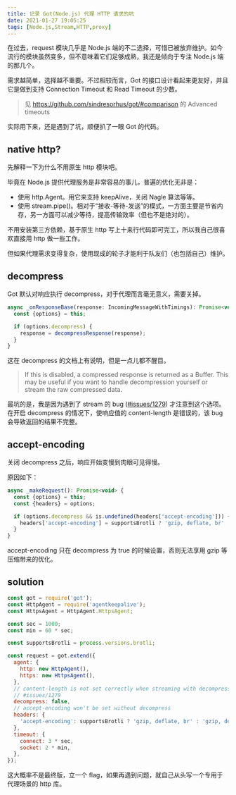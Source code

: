 ```yaml
---
title: 记录 Got(Node.js) 代理 HTTP 请求的坑
date: 2021-01-27 19:05:25
tags: [Node.js,Stream,HTTP,proxy]
---
```


在过去，request 模块几乎是 Node.js 端的不二选择，可惜已被放弃维护。如今流行的模块虽然变多，但不意味着它们足够成熟，我还是倾向于专注 Node.js 端的那几个。

需求越简单，选择越不重要。不过相较而言，Got 的接口设计看起来更友好，并且它是做到支持 Connection Timeout 和 Read Timeout 的少数。
> 见 https://github.com/sindresorhus/got/#comparison 的 Advanced timeouts

实际用下来，还是遇到了坑，顺便扒了一眼 Got 的代码。

<!--more-->

## native http?

先解释一下为什么不用原生 http 模块吧。

毕竟在 Node.js 提供代理服务是非常容易的事儿，普遍的优化无非是：

- 使用 http.Agent。用它来支持 keepAlive，关闭 Nagle 算法等等。
- 使用 stream.pipe()。相对于“接收-等待-发送”的模式，一方面主要是节省内存，另一方面可以减少等待，提高传输效率（但也不是绝对的）。

不用安装第三方依赖，基于原生 http 写上十来行代码即可完工，所以我自己很喜欢直接用 http 做一些工作。

但如果代理需求变得复杂，使用现成的轮子才能利于队友们（也包括自己）维护。

## decompress

Got 默认对响应执行 decompress，对于代理而言毫无意义，需要关掉。

```js
async _onResponseBase(response: IncomingMessageWithTimings): Promise<void> {
  const {options} = this;

  if (options.decompress) {
    response = decompressResponse(response);
  }
}
```

这在 decompress 的文档上有说明，但是一点儿都不醒目。

> If this is disabled, a compressed response is returned as a Buffer. This may be useful if you want to handle decompression yourself or stream the raw compressed data.

最坑的是，我是因为遇到了 stream 的 bug ([#issues/1279](https://github.com/sindresorhus/got/issues/1279)) 才注意到这个选项。在开启 decompress 的情况下，使响应值的 content-length 是错误的，该 bug 会导致返回的结果不完整。

## accept-encoding

关闭 decompress 之后，响应开始变慢到肉眼可见得慢。

原因如下：

```js
async _makeRequest(): Promise<void> {
  const {options} = this;
  const {headers} = options;

  if (options.decompress && is.undefined(headers['accept-encoding'])) {
    headers['accept-encoding'] = supportsBrotli ? 'gzip, deflate, br' : 'gzip, deflate';
  }
}
```

accept-encoding 只在 decompress 为 true 的时候设置，否则无法享用 gzip 等压缩带来的优化。

## solution

```js
const got = require('got');
const HttpAgent = require('agentkeepalive');
const HttpsAgent = HttpAgent.HttpsAgent;

const sec = 1000;
const min = 60 * sec;

const supportsBrotli = process.versions.brotli;

const request = got.extend({
  agent: {
    http: new HttpAgent(),
    https: new HttpsAgent(),
  },
  // content-length is not set correctly when streaming with decompress
  // #issues/1279
  decompress: false,
  // accept-encoding won't be set without decompress
  headers: {
    'accept-encoding': supportsBrotli ? 'gzip, deflate, br' : 'gzip, deflate',
  },
  timeout: {
    connect: 3 * sec,
    socket: 2 * min,
  },
});
```

这大概率不是最终版，立一个 flag，如果再遇到问题，就自己从头写一个专用于代理场景的 http 库。
